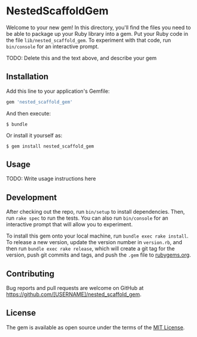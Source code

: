 # NestedScaffoldGem

Welcome to your new gem! In this directory, you'll find the files you need to be able to package up your Ruby library into a gem. Put your Ruby code in the file `lib/nested_scaffold_gem`. To experiment with that code, run `bin/console` for an interactive prompt.

TODO: Delete this and the text above, and describe your gem

## Installation

Add this line to your application's Gemfile:

```ruby
gem 'nested_scaffold_gem'
```

And then execute:

    $ bundle

Or install it yourself as:

    $ gem install nested_scaffold_gem

## Usage

TODO: Write usage instructions here

## Development

After checking out the repo, run `bin/setup` to install dependencies. Then, run `rake spec` to run the tests. You can also run `bin/console` for an interactive prompt that will allow you to experiment.

To install this gem onto your local machine, run `bundle exec rake install`. To release a new version, update the version number in `version.rb`, and then run `bundle exec rake release`, which will create a git tag for the version, push git commits and tags, and push the `.gem` file to [rubygems.org](https://rubygems.org).

## Contributing

Bug reports and pull requests are welcome on GitHub at https://github.com/[USERNAME]/nested_scaffold_gem.


## License

The gem is available as open source under the terms of the [MIT License](http://opensource.org/licenses/MIT).

